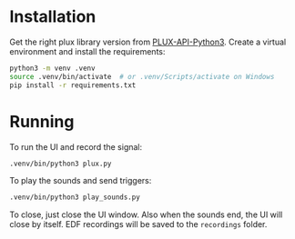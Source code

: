 # Installation

Get the right plux library version from [PLUX-API-Python3](https://github.com/pluxbiosignals/python-samples/tree/master/PLUX-API-Python3). Create a virtual environment and install the requirements:

```bash
python3 -m venv .venv
source .venv/bin/activate  # or .venv/Scripts/activate on Windows
pip install -r requirements.txt
```

# Running

To run the UI and record the signal:
```bash
.venv/bin/python3 plux.py
```

To play the sounds and send triggers:
```bash
.venv/bin/python3 play_sounds.py
```

To close, just close the UI window. Also when the sounds end, the UI will close by itself.
EDF recordings will be saved to the `recordings` folder.
